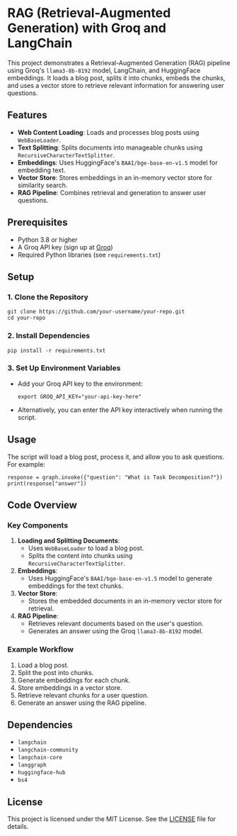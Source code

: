 <!DOCTYPE html>
<html lang="en">
<head>
    <meta charset="UTF-8">
    <meta name="viewport" content="width=device-width, initial-scale=1.0">
     
        
</head>
<body>

<h1>RAG (Retrieval-Augmented Generation) with Groq and LangChain</h1>

<p>This project demonstrates a Retrieval-Augmented Generation (RAG) pipeline using Groq's <code>llama3-8b-8192</code> model, LangChain, and HuggingFace embeddings. It loads a blog post, splits it into chunks, embeds the chunks, and uses a vector store to retrieve relevant information for answering user questions.</p>

<h2>Features</h2>
<ul>
    <li><strong>Web Content Loading</strong>: Loads and processes blog posts using <code>WebBaseLoader</code>.</li>
    <li><strong>Text Splitting</strong>: Splits documents into manageable chunks using <code>RecursiveCharacterTextSplitter</code>.</li>
    <li><strong>Embeddings</strong>: Uses HuggingFace's <code>BAAI/bge-base-en-v1.5</code> model for embedding text.</li>
    <li><strong>Vector Store</strong>: Stores embeddings in an in-memory vector store for similarity search.</li>
    <li><strong>RAG Pipeline</strong>: Combines retrieval and generation to answer user questions.</li>
</ul>

<h2>Prerequisites</h2>
<ul>
    <li>Python 3.8 or higher</li>
    <li>A Groq API key (sign up at <a href="https://groq.com/" target="_blank">Groq</a>)</li>
    <li>Required Python libraries (see <code>requirements.txt</code>)</li>
</ul>

<h2>Setup</h2>

<h3>1. Clone the Repository</h3>
<pre><code>git clone https://github.com/your-username/your-repo.git
cd your-repo</code></pre>

<h3>2. Install Dependencies</h3>
<pre><code>pip install -r requirements.txt</code></pre>

<h3>3. Set Up Environment Variables</h3>
<ul>
    <li>Add your Groq API key to the environment:
        <pre><code>export GROQ_API_KEY="your-api-key-here"</code></pre>
    </li>
    <li>Alternatively, you can enter the API key interactively when running the script.</li>
</ul>



<h2>Usage</h2>
<p>The script will load a blog post, process it, and allow you to ask questions. For example:</p>
<pre><code>response = graph.invoke({"question": "What is Task Decomposition?"})
print(response["answer"])</code></pre>

<h2>Code Overview</h2>

<h3>Key Components</h3>
<ol>
    <li><strong>Loading and Splitting Documents</strong>:
        <ul>
            <li>Uses <code>WebBaseLoader</code> to load a blog post.</li>
            <li>Splits the content into chunks using <code>RecursiveCharacterTextSplitter</code>.</li>
        </ul>
    </li>
    <li><strong>Embeddings</strong>:
        <ul>
            <li>Uses HuggingFace's <code>BAAI/bge-base-en-v1.5</code> model to generate embeddings for the text chunks.</li>
        </ul>
    </li>
    <li><strong>Vector Store</strong>:
        <ul>
            <li>Stores the embedded documents in an in-memory vector store for retrieval.</li>
        </ul>
    </li>
    <li><strong>RAG Pipeline</strong>:
        <ul>
            <li>Retrieves relevant documents based on the user's question.</li>
            <li>Generates an answer using the Groq <code>llama3-8b-8192</code> model.</li>
        </ul>
    </li>
</ol>

<h3>Example Workflow</h3>
<ol>
    <li>Load a blog post.</li>
    <li>Split the post into chunks.</li>
    <li>Generate embeddings for each chunk.</li>
    <li>Store embeddings in a vector store.</li>
    <li>Retrieve relevant chunks for a user question.</li>
    <li>Generate an answer using the RAG pipeline.</li>
</ol>

<h2>Dependencies</h2>
<ul>
    <li><code>langchain</code></li>
    <li><code>langchain-community</code></li>
    <li><code>langchain-core</code></li>
    <li><code>langgraph</code></li>
    <li><code>huggingface-hub</code></li>
    <li><code>bs4</code></li>
</ul>

<h2>License</h2>
<p>This project is licensed under the MIT License. See the <a href="LICENSE">LICENSE</a> file for details.</p>

</body>
</html>
